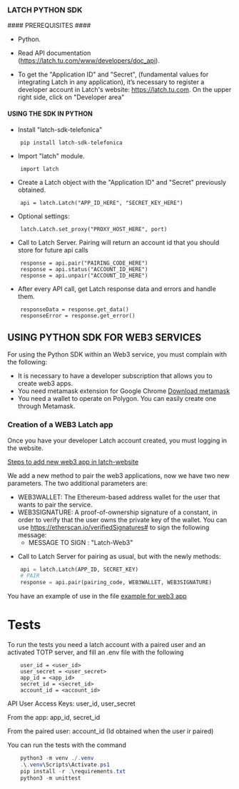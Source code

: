 ### LATCH PYTHON SDK ###


#### PREREQUISITES ####

* Python.

* Read API documentation (https://latch.tu.com/www/developers/doc_api).

* To get the "Application ID" and "Secret", (fundamental values for integrating Latch in any application), it’s necessary to register a developer account in Latch's website: https://latch.tu.com. On the upper right side, click on "Developer area"


#### USING THE SDK IN PYTHON ####


* Install "latch-sdk-telefonica"
```
	pip install latch-sdk-telefonica
```

* Import "latch" module.
```
	import latch
```

* Create a Latch object with the "Application ID" and "Secret" previously obtained.
```
	api = latch.Latch("APP_ID_HERE", "SECRET_KEY_HERE")
```

* Optional settings:
```
	latch.Latch.set_proxy("PROXY_HOST_HERE", port)
```

* Call to Latch Server. Pairing will return an account id that you should store for future api calls
```
	response = api.pair("PAIRING_CODE_HERE")
	response = api.status("ACCOUNT_ID_HERE")
	response = api.unpair("ACCOUNT_ID_HERE")
```

* After every API call, get Latch response data and errors and handle them.
```
	responseData = response.get_data()
	responseError = response.get_error()
  ```

## USING PYTHON SDK FOR WEB3 SERVICES ##

For using the Python SDK within an Web3 service, you must complain with the following:

* It is necessary to have a developer subscription that allows you to create web3 apps. 
* You need metamask extension for Google Chrome [Download metamask](https://chrome.google.com/webstore/detail/metamask/nkbihfbeogaeaoehlefnkodbefgpgknn)
* You need a wallet to operate on Polygon. You can easily create one through Metamask.


### Creation of a WEB3 Latch app ###

Once you have your developer Latch account created, you must logging in the website.

[Steps to add  new web3 app in latch-website](doc/Latch_WEB3_Apps.pdf)

We add a new method to pair the web3 applications, now we have two new parameters.
The two additional parameters are:
- WEB3WALLET: The Ethereum-based address wallet for the user that wants to pair the service.
- WEB3SIGNATURE: A proof-of-ownership signature of a constant, in order to verify that the user owns the private key of the wallet. You can use https://etherscan.io/verifiedSignatures# to sign the following message:
  - MESSAGE TO SIGN : "Latch-Web3"

* Call to Latch Server for pairing as usual, but with the newly methods:

``` python
    api = latch.Latch(APP_ID, SECRET_KEY)
    # PAIR
    response = api.pair(pairing_code, WEB3WALLET, WEB3SIGNATURE)
```


You have an example of use in the file [example for web3 app](examples/example_sdk_latch_web3.py)

# Tests

To run the tests you need a latch account with a paired user and an activated TOTP server,
and fill an .env file with the following

```
    user_id = <user_id>
    user_secret = <user_secret>
    app_id = <app_id>
    secret_id = <secret_id>
    account_id = <account_id>
```

API User Access Keys: user_id, user_secret

From the app: app_id, secret_id

From the paired user: account_id (Id obtained when the user ir paired)

You can run the tests with the command
``` powershell
    python3 -m venv ./.venv
    .\.venv\Scripts\Activate.ps1
    pip install -r .\requirements.txt
    python3 -m unittest
```